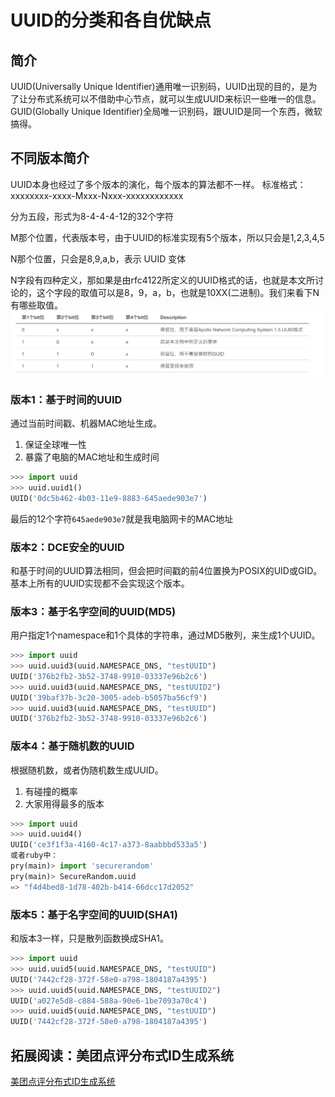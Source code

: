 # UUID的分类和各自优缺点

## 简介
UUID(Universally Unique Identifier)通用唯一识别码，UUID出现的目的，是为了让分布式系统可以不借助中心节点，就可以生成UUID来标识一些唯一的信息。GUID(Globally Unique Identifier)全局唯一识别码，跟UUID是同一个东西，微软搞得。

## 不同版本简介
UUID本身也经过了多个版本的演化，每个版本的算法都不一样。
标准格式：xxxxxxxx-xxxx-Mxxx-Nxxx-xxxxxxxxxxxx

分为五段，形式为8-4-4-4-12的32个字符

M那个位置，代表版本号，由于UUID的标准实现有5个版本，所以只会是1,2,3,4,5

N那个位置，只会是8,9,a,b，表示 UUID 变体

N字段有四种定义，那如果是由rfc4122所定义的UUID格式的话，也就是本文所讨论的，这个字段的取值可以是8，9，a，b，也就是10XX(二进制)。我们来看下N有哪些取值。
![对照表](imgs/uuid_n.jpg)

### 版本1：基于时间的UUID
通过当前时间戳、机器MAC地址生成。
1. 保证全球唯一性
2. 暴露了电脑的MAC地址和生成时间
```python
>>> import uuid
>>> uuid.uuid1()
UUID('0dc5b462-4b03-11e9-8883-645aede903e7')
```
最后的12个字符`645aede903e7`就是我电脑网卡的MAC地址

### 版本2：DCE安全的UUID
和基于时间的UUID算法相同，但会把时间戳的前4位置换为POSIX的UID或GID。基本上所有的UUID实现都不会实现这个版本。

### 版本3：基于名字空间的UUID(MD5)
用户指定1个namespace和1个具体的字符串，通过MD5散列，来生成1个UUID。
```python
>>> import uuid
>>> uuid.uuid3(uuid.NAMESPACE_DNS, "testUUID")
UUID('376b2fb2-3b52-3748-9910-03337e96b2c6')
>>> uuid.uuid3(uuid.NAMESPACE_DNS, "testUUID2")
UUID('39baf37b-3c20-3005-adeb-b5057ba56cf9')
>>> uuid.uuid3(uuid.NAMESPACE_DNS, "testUUID")
UUID('376b2fb2-3b52-3748-9910-03337e96b2c6')
```

### 版本4：基于随机数的UUID
根据随机数，或者伪随机数生成UUID。
1. 有碰撞的概率
2. 大家用得最多的版本
```python
>>> import uuid
>>> uuid.uuid4()
UUID('ce3f1f3a-4160-4c17-a373-8aabbbd533a5')
或者ruby中：
pry(main)> import 'securerandom'
pry(main)> SecureRandom.uuid
=> "f4d4bed8-1d78-402b-b414-66dcc17d2052"
```

### 版本5：基于名字空间的UUID(SHA1)
和版本3一样，只是散列函数换成SHA1。
```python
>>> import uuid
>>> uuid.uuid5(uuid.NAMESPACE_DNS, "testUUID")
UUID('7442cf28-372f-58e0-a798-1804187a4395')
>>> uuid.uuid5(uuid.NAMESPACE_DNS, "testUUID2")
UUID('a027e5d8-c884-588a-90e6-1be7093a70c4')
>>> uuid.uuid5(uuid.NAMESPACE_DNS, "testUUID")
UUID('7442cf28-372f-58e0-a798-1804187a4395')
```

## 拓展阅读：美团点评分布式ID生成系统
[美团点评分布式ID生成系统](https://tech.meituan.com/2017/04/21/mt-leaf.html)